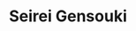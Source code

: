 ---
title: "Seirei Gensouki"
nombre_guiones: "seirei-gensouki"
portada: "v25"
sinopsis: "Su vida pasada y su vida actual se cruzan, ¡pues un joven con recuerdos de dos vidas se enfrenta a su destino! Tras morir su madre asesinada cuando él era muy pequeño, el huérfano Rio tuvo que luchar por sobrevivir en los suburbios. Un día recupera los recuerdos de Haruto Amakawa, quien murió en un accidente cuando soñaba con reunirse con una amistad de la infancia, y es entonces cuando descubre que tras la reencarnación acabó en un mundo de magia y espada."
autor: "Yuri Kitayama"
ilustrador: "Riv"
traductor_jap_ing: "J-Novel Club"
traductor_ing_esp: "Diego"
corrector: "Diego"
editor: "-"
maquetador_pdf: "Diego"
maquetador_epub: "Saosora (ZeePubs)"
estado: "activa"
demografia: "Juvenil, Chicos, Shounen"
generos: "Acción, Aventura, Drama, Fantasía, Romance"
volumenes_lanzados: 26
volumenes_traducidos: 26
volumenes:
  - numero: 25
    estado_volumen: "traducido"
    pdf: true
    epub: true
  - numero: 26
    estado_volumen: "traducido"
    pdf: true
    epub: true
  - numero: 27
    estado_volumen: "proximamente"
    pdf: false
    epub: false
---